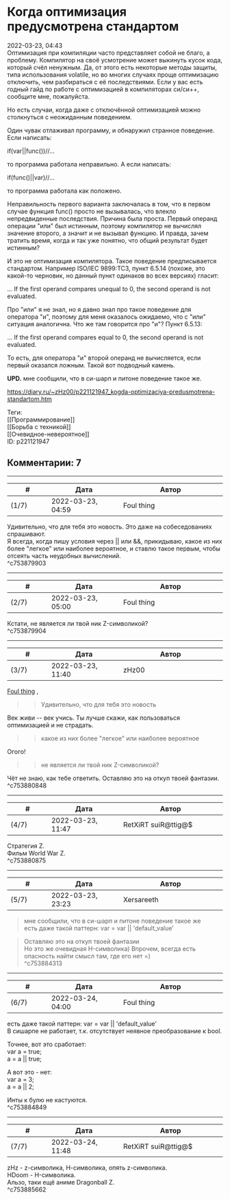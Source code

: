 Когда оптимизация предусмотрена стандартом
==========================================

  
2022-03-23, 04:43  
 Оптимизация при компиляции часто представляет собой не благо, а проблему. Компилятор на своё усмотрение может выкинуть кусок кода, который счёл ненужным. Да, от этого есть некоторые методы защиты, типа использования volatile, но во многих случаях проще оптимизацию отключить, чем разбираться с её последствиями. Если у вас есть годный гайд по работе с оптимизацией в компиляторах си/си++, сообщите мне, пожалуйста.   
   
 Но есть случаи, когда даже с отключённой оптимизацией можно столкнуться с неожиданным поведением.   
   
 Один чувак отлаживал программу, и обнаружил странное поведение. Если написать:   
   
 if(var||func())//...   
   
 то программа работала неправильно. А если написать:   
   
 if(func()||var)//...   
   
 то программа работала как положено.   
   
 Неправильность первого варианта заключалась в том, что в первом случае функция func() просто не вызывалась, что влекло непредвиденные последствия. Причина была проста. Первый операнд операции "или" был истинным, поэтому компилятор не вычислял значение второго, а значит и не вызывал функцию. И правда, зачем тратить время, когда и так уже понятно, что общий результат будет истинным?   
   
 И это не оптимизация компилятора. Такое поведение предписывается стандартом. Например ISO/IEC 9899:TC3, пункт 6.5.14 (похоже, это какой-то черновик, но данный пункт одинаков во всех версиях) гласит:   
   
 ... If the first operand compares unequal to 0, the second operand is not evaluated.   
   
 Про "или" я не знал, но я давно знал про такое поведение для оператора "и", поэтому для меня оказалось ожидаемо, что с "или" ситуация аналогична. Что же там говорится про "и"? Пункт 6.5.13:   
   
 ... If the first operand compares equal to 0, the second operand is not evaluated.   
   
 То есть, для оператора "и" второй операнд не вычисляется, если первый оказался ложным. Такой вот подводный камень.   
   
  **UPD.**  мне сообщили, что в си-шарп и питоне поведение такое же.   
  
<https://diary.ru/~zHz00/p221121947_kogda-optimizaciya-predusmotrena-standartom.htm>  
  
Теги:  
[[Программирование]]  
[[Борьба с техникой]]  
[[Очевидное-невероятное]]  
ID: p221121947  


Комментарии: 7
--------------

  


---



|         #         |              Дата              |                     Автор                     |           ID           |
| --- | --- | --- | --- |
| (1/7) | 2022-03-23, 04:59 | Foul thing | c753879903 |

  
 Удивительно, что для тебя это новость. Это даже на собеседованиях спрашивают.   
 Я всегда, когда пишу условия через || или &&, прикидываю, какое из них более "легкое" или наиболее вероятное, и ставлю такое первым, чтобы отсеять часть неудобных вычислений.   
 ^c753879903

---



|         #         |              Дата              |                     Автор                     |           ID           |
| --- | --- | --- | --- |
| (2/7) | 2022-03-23, 05:00 | Foul thing | c753879904 |

  
 Кстати, не является ли твой ник Z-символикой?   
 ^c753879904

---



|         #         |              Дата              |                     Автор                     |           ID           |
| --- | --- | --- | --- |
| (3/7) | 2022-03-23, 11:40 | zHz00 | c753880848 |

  
  [Foul thing](https://foulthing.diary.ru "Temporary Internet Flies")  ,   
 >>Удивительно, что для тебя это новость   
   
 Век живи -- век учись. Ты лучше скажи, как пользоваться оптимизацией и не страдать.   
   
 >>какое из них более "легкое" или наиболее вероятное   
   
 Огого!   
   
 >>не является ли твой ник Z-символикой?   
   
 Чёт не знаю, как тебе ответить. Оставляю это на откуп твоей фантазии.   
 ^c753880848

---



|         #         |              Дата              |                     Автор                     |           ID           |
| --- | --- | --- | --- |
| (4/7) | 2022-03-23, 11:47 | RetXiRT suiR@ttig@$ | c753880875 |

  
 Стратегия Z.   
 Фильм World War Z.   
 ^c753880875

---



|         #         |              Дата              |                     Автор                     |           ID           |
| --- | --- | --- | --- |
| (5/7) | 2022-03-23, 23:23 | Xersareeth | c753884313 |

  
 > мне сообщили, что в си-шарп и питоне поведение такое же   
 есть даже такой паттерн: var = var || 'default\_value'   
   
 > Оставляю это на откуп твоей фантазии   
 Но это же очевидная H-символика)  Впрочем, всегда есть опасность найти смысл там, где его нет =)    
 ^c753884313

---



|         #         |              Дата              |                     Автор                     |           ID           |
| --- | --- | --- | --- |
| (6/7) | 2022-03-24, 04:00 | Foul thing | c753884849 |

  
  есть даже такой паттерн: var = var || 'default\_value'    
 В сишарпе не работает, т.к. отсутствует неявное преобразование к bool.   
   
 Точнее, вот это сработает:   
 var a = true;   
 a = a || true;   
   
 А вот это - нет:   
 var a = 3;   
 a = a || 2;   
   
 Инты к булю не кастуются.   
 ^c753884849

---



|         #         |              Дата              |                     Автор                     |           ID           |
| --- | --- | --- | --- |
| (7/7) | 2022-03-24, 11:48 | RetXiRT suiR@ttig@$ | c753885662 |

  
 zHz - z-символика, Н-символика, опять z-символика.   
 HDoom - H-символика.   
 Альзо, таки ещё аниме Dragonball Z.   
 ^c753885662